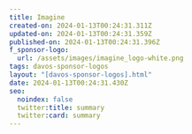 ```yaml
---
title: Imagine
created-on: 2024-01-13T00:24:31.311Z
updated-on: 2024-01-13T00:24:31.359Z
published-on: 2024-01-13T00:24:31.396Z
f_sponsor-logo:
  url: /assets/images/imagine_logo-white.png
tags: davos-sponsor-logos
layout: "[davos-sponsor-logos].html"
date: 2024-01-13T00:24:31.430Z
seo:
  noindex: false
  twitter:title: summary
  twitter:card: summary
---
```


